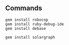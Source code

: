 ## Commands

```
gem install robocop
gem install ruby-debug-ide
gem install debase

gem install solargraph
```